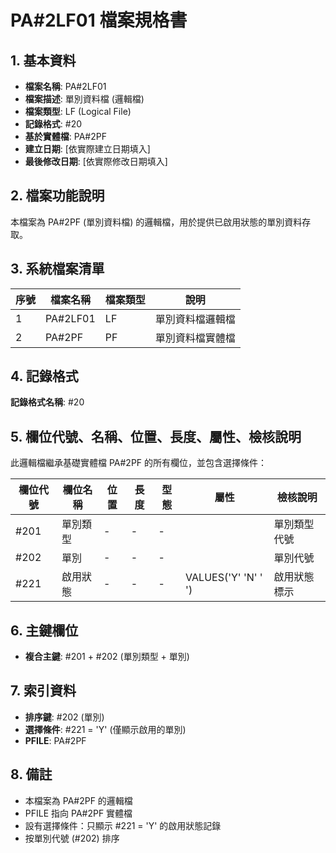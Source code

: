 # PA#2LF01 檔案規格書

## 1. 基本資料
- **檔案名稱**: PA#2LF01
- **檔案描述**: 單別資料檔 (邏輯檔)
- **檔案類型**: LF (Logical File)
- **記錄格式**: #20
- **基於實體檔**: PA#2PF
- **建立日期**: [依實際建立日期填入]
- **最後修改日期**: [依實際修改日期填入]

## 2. 檔案功能說明
本檔案為 PA#2PF (單別資料檔) 的邏輯檔，用於提供已啟用狀態的單別資料存取。

## 3. 系統檔案清單
| 序號 | 檔案名稱 | 檔案類型 | 說明 |
|------|----------|----------|------|
| 1 | PA#2LF01 | LF | 單別資料檔邏輯檔 |
| 2 | PA#2PF | PF | 單別資料檔實體檔 |

## 4. 記錄格式
**記錄格式名稱**: #20

## 5. 欄位代號、名稱、位置、長度、屬性、檢核說明
此邏輯檔繼承基礎實體檔 PA#2PF 的所有欄位，並包含選擇條件：

| 欄位代號 | 欄位名稱 | 位置 | 長度 | 型態 | 屬性 | 檢核說明 |
|----------|----------|------|------|------|----------|----------|
| #201 | 單別類型 | - | - | - | | 單別類型代號 |
| #202 | 單別 | - | - | - | | 單別代號 |
| #221 | 啟用狀態 | - | - | - | VALUES('Y' 'N' ' ') | 啟用狀態標示 |

## 6. 主鍵欄位
- **複合主鍵**: #201 + #202 (單別類型 + 單別)

## 7. 索引資料
- **排序鍵**: #202 (單別)
- **選擇條件**: #221 = 'Y' (僅顯示啟用的單別)
- **PFILE**: PA#2PF

## 8. 備註
- 本檔案為 PA#2PF 的邏輯檔
- PFILE 指向 PA#2PF 實體檔
- 設有選擇條件：只顯示 #221 = 'Y' 的啟用狀態記錄
- 按單別代號 (#202) 排序 